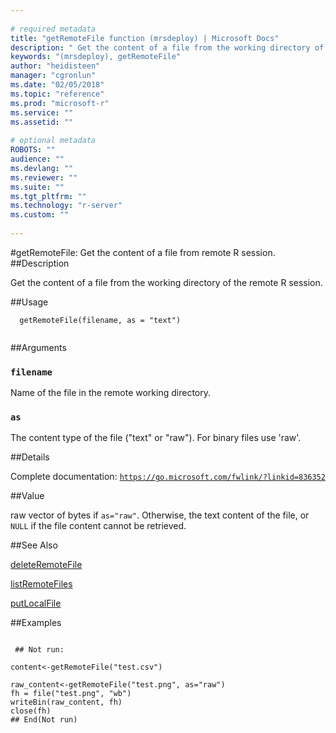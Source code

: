 ```yaml
--- 
 
# required metadata 
title: "getRemoteFile function (mrsdeploy) | Microsoft Docs" 
description: " Get the content of a file from the working directory of the remote R session. " 
keywords: "(mrsdeploy), getRemoteFile" 
author: "heidisteen" 
manager: "cgronlun" 
ms.date: "02/05/2018" 
ms.topic: "reference" 
ms.prod: "microsoft-r" 
ms.service: "" 
ms.assetid: "" 
 
# optional metadata 
ROBOTS: "" 
audience: "" 
ms.devlang: "" 
ms.reviewer: "" 
ms.suite: "" 
ms.tgt_pltfrm: "" 
ms.technology: "r-server" 
ms.custom: "" 
 
--- 
```

 
 
 
 
 #getRemoteFile: Get the content of a file from remote R session. 
 ##Description
 
Get the content of a file from the working directory of the remote R session.
 
 
 ##Usage

```   
  getRemoteFile(filename, as = "text")
 
```
 
 ##Arguments

   
  
 ### `filename`
 Name of the file in the remote working directory. 
  
  
  
 ### `as`
 The content type of the file ("text" or "raw").  For binary files use 'raw'. 
  
 
 
 ##Details
 
Complete documentation: [`https://go.microsoft.com/fwlink/?linkid=836352`](https://go.microsoft.com/fwlink/?linkid=836352)

 
 
 ##Value
 
raw vector of bytes if `as="raw"`. Otherwise, the text content of the file, 
or `NULL` if the file content cannot be retrieved.
 
 ##See Also
 
[deleteRemoteFile](deleteRemoteFile.md)

[listRemoteFiles](listRemoteFiles.md)

[putLocalFile](putLocalFile.md)
   
 ##Examples

 ```
   
  ## Not run:
 
content<-getRemoteFile("test.csv")

raw_content<-getRemoteFile("test.png", as="raw")
fh = file("test.png", "wb")
writeBin(raw_content, fh)
close(fh)
 ## End(Not run) 
  
 
```
 
